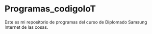# Programas_codigoIoT

Este es mi repositorio de programas del curso de Diplomado Samsung Internet de las cosas.
